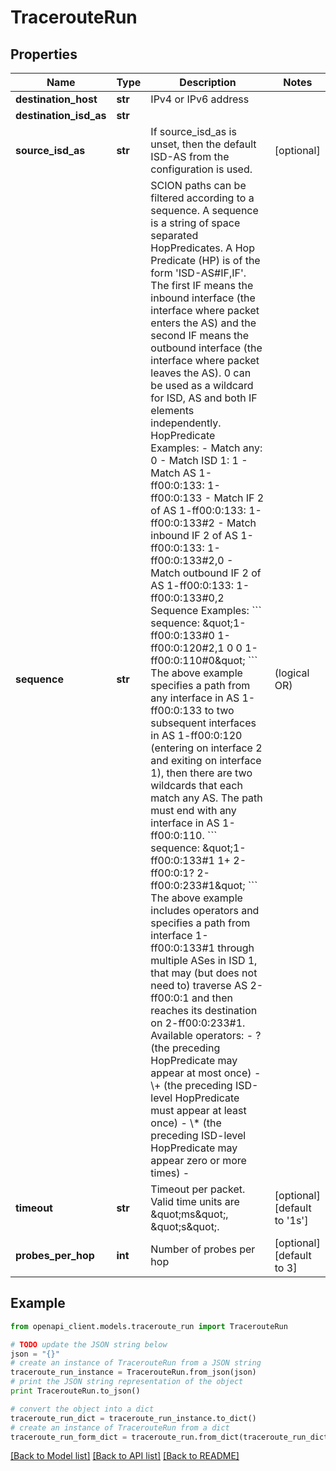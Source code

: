 # TracerouteRun


## Properties

Name | Type | Description | Notes
------------ | ------------- | ------------- | -------------
**destination_host** | **str** | IPv4 or IPv6 address | 
**destination_isd_as** | **str** |  | 
**source_isd_as** | **str** | If source_isd_as is unset, then the default ISD-AS from the configuration is used. | [optional] 
**sequence** | **str** | SCION paths can be filtered according to a sequence. A sequence is a string of space separated HopPredicates. A Hop Predicate (HP) is of the form &#39;ISD-AS#IF,IF&#39;. The first IF means the inbound interface (the interface where packet enters the AS) and the second IF means the outbound interface (the interface where packet leaves the AS). 0 can be used as a wildcard for ISD, AS and both IF elements independently.  HopPredicate Examples:    - Match any:                               0   - Match ISD 1:                             1   - Match AS 1-ff00:0:133:                   1-ff00:0:133   - Match IF 2 of AS 1-ff00:0:133:           1-ff00:0:133#2   - Match inbound IF 2 of AS 1-ff00:0:133:   1-ff00:0:133#2,0   - Match outbound IF 2 of AS 1-ff00:0:133:  1-ff00:0:133#0,2  Sequence Examples:  &#x60;&#x60;&#x60; sequence: \&quot;1-ff00:0:133#0 1-ff00:0:120#2,1 0 0 1-ff00:0:110#0\&quot; &#x60;&#x60;&#x60;  The above example specifies a path from any interface in AS 1-ff00:0:133 to two subsequent interfaces in AS 1-ff00:0:120 (entering on interface 2 and exiting on interface 1), then there are two wildcards that each match any AS. The path must end with any interface in AS 1-ff00:0:110. &#x60;&#x60;&#x60;   sequence: \&quot;1-ff00:0:133#1 1+ 2-ff00:0:1? 2-ff00:0:233#1\&quot; &#x60;&#x60;&#x60; The above example includes operators and specifies a path from interface 1-ff00:0:133#1 through multiple ASes in ISD 1, that may (but does not need to) traverse AS 2-ff00:0:1 and then reaches its destination on 2-ff00:0:233#1. Available operators:    - ? (the preceding HopPredicate may appear at most once)   - \\+ (the preceding ISD-level HopPredicate must appear at least once)   - \\* (the preceding ISD-level HopPredicate may appear zero or more times)   - | (logical OR)  | [optional] 
**timeout** | **str** | Timeout per packet. Valid time units are \&quot;ms\&quot;, \&quot;s\&quot;. | [optional] [default to '1s']
**probes_per_hop** | **int** | Number of probes per hop | [optional] [default to 3]

## Example

```python
from openapi_client.models.traceroute_run import TracerouteRun

# TODO update the JSON string below
json = "{}"
# create an instance of TracerouteRun from a JSON string
traceroute_run_instance = TracerouteRun.from_json(json)
# print the JSON string representation of the object
print TracerouteRun.to_json()

# convert the object into a dict
traceroute_run_dict = traceroute_run_instance.to_dict()
# create an instance of TracerouteRun from a dict
traceroute_run_form_dict = traceroute_run.from_dict(traceroute_run_dict)
```
[[Back to Model list]](../README.md#documentation-for-models) [[Back to API list]](../README.md#documentation-for-api-endpoints) [[Back to README]](../README.md)


